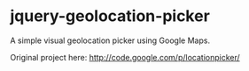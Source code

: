 jquery-geolocation-picker
=========================

A simple visual geolocation picker using Google Maps.

Original project here: http://code.google.com/p/locationpicker/

